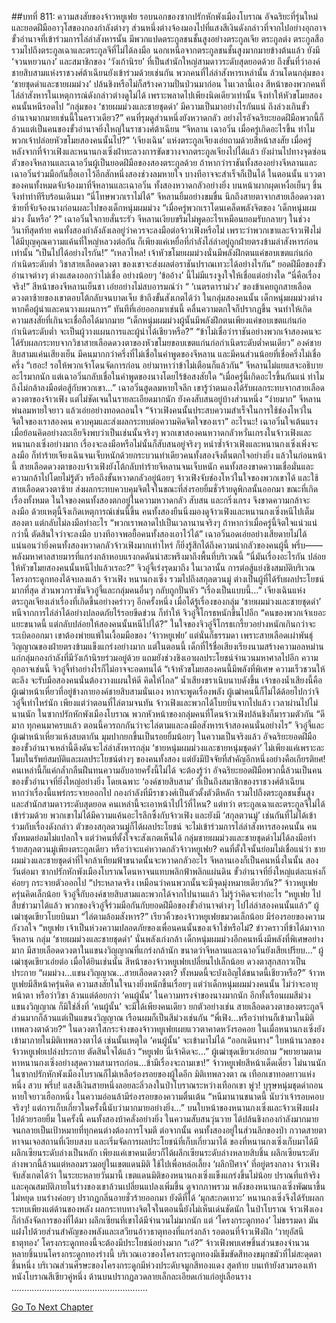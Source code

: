 ##บทที่ 811: ความสงสัยของจ้าวหยูเฟย
รอบนอกของซากปรักหักพังเมืองโบราณ
อัจฉริยะที่รุ่นใหม่และยอดฝีมืออาวุโสของกองกำลังต่างๆ ส่วนหนึ่งต่างจ้องมองไปที่แสงสีเงินดังกล่าวที่จากไปอย่างอุกอาจ
ขั้วอำนาจที่เข้าร่วมการไล่ล่าสังหารนั้น มีพวกแปดตระกูลชนชั้นสูงอย่างตระกูลเจีย ตระกูลต่ง ตระกูลสือ รวมไปถึงตระกูลเฉาและตระกูลจีที่ไม่ได้ลงมือ
นอกเหนือจากตระกูลชนชั้นสูงมากมายข้างต้นแล้ว ยังมี ‘จวนหยวนกง’ และสมาชิกของ ‘วังเก้านิรย’ ที่เป็นสำนักใหญ่สามดาวระดับสุดยอดด้วย
ถึงขั้นที่ว่าองค์ชายสิบสามแห่งราชวงศ์ต้าเฉียนยังเข้าร่วมด้วยเช่นกัน
พวกคนที่ไล่ล่าสังหารเหล่านั้น ล้วนโดนกลุ่มของ ‘ชายชุดดำและชายผมม่วง’ ปล้นชิงหรือไม่ก็สร้างความปั่นป่วนมาก่อน
ในเวลานี้เอง
สีหน้าของพวกคนที่ไล่ล่าสังหารในเหตุการณ์ดังกล่าวต่างดูไม่ได้ เพราะพลาดไปเพียงนิดเดียวเท่านั้น จึงทำให้หัวขโมยสองคนนั้นหนีรอดไป
“กลุ่มของ ‘ชายผมม่วงและชายชุดดำ’ มีความเป็นมาอย่างไรกันแน่ ถึงล่วงเกินขั้วอำนาจมากมายเช่นนี้ในคราวเดียว?”
คนที่รุมดูส่วนหนึ่งยังหวาดกลัว
อย่างไรอัจฉริยะยอดฝีมือพวกนี้ก็ล้วนแต่เป็นคนของขั้วอำนาจยิ่งใหญ่ในราชวงศ์ต้าเฉียน
“จีหลาน เฉาอวิ๋น เมื่อครู่เกิดอะไรขึ้น ทำไมพวกเจ้าปล่อยหัวขโมยสองคนนั้นไป?”
‘เจียงเฉิน’ แห่งตระกูลเจียงเอ่ยถามด้วยสีหน้าสงสัย
เมื่อครู่ หลังจากที่จ้าวเฟิงและหนานกงเซิ่งฝ่าทะลวงการขัดขวางจากตระกูลเจียงไปได้แล้ว ยังผ่านไปทางจุดซ่อนตัวของจีหลานและเฉาอวิ๋นผู้เป็นยอดฝีมือของสองตระกูลด้วย
ถ้าหากว่าราชันทั้งสองอย่างจีหลานและเฉาอวิ๋นร่วมมือกันยื้อเอาไว้อีกสักหนึ่งสองช่วงลมหายใจ บางทีอาจจะสำเร็จก็เป็นได้
ในตอนนั้น
แววตาของคนทั้งหมดจับจ้องมาที่จีหลานและเฉาอวิ๋น
ทั้งสองหวาดกลัวอย่างยิ่ง บนหน้าผากผุดเหงื่อเย็นๆ ขึ้น จึงทำท่าทีรีบร้อนเดินมา
“นี่โทษพวกเราไม่ได้”
จีหลานยิ้มอย่างขมขื่น นึกถึงสายตาจากสายเลือดดวงตาซ้ายที่จับจ้องนางก่อนผละไปของเด็กหนุ่มผมม่วง
“เมื่อครู่พวกเราโดนเคล็ดพลังจิตของ ‘เด็กหนุ่มผมม่วง งั้นหรือ’ ?”
เฉาอวิ๋นใจกายสั่นระรัว
จีหลานเงียบขรึมไม่พูดอะไรเหมือนยอมรับกลายๆ
ในช่วงวินาทีสุดท้าย คนทั้งสองกำลังลังเลอยู่ว่าควรจะลงมือต่อจ้าวเฟิงหรือไม่
เพราะว่าพวกเขาและจ้าวเฟิงไม่ได้มีบุญคุณความแค้นที่ใหญ่หลวงต่อกัน ก็เพียงแค่เหยื่อที่กำลังไล่ล่าอยู่ถูกฝ่ายตรงข้ามล่าสังหารก่อนเท่านั้น
“เป็นไปได้อย่างไรกัน!”
“เหลวไหล! เจ้าหัวขโมยผมม่วงนั่นมีพลังฝึกตนแค่ขอบเขตแก่นก่อกำเนิดระดับต่ำ วิชาสายเลือดดวงตา ของเขาจะส่งผลต่อราชันปราณเทวะได้อย่างไรกัน”
ยอดฝีมือของขั้วอำนาจต่างๆ ต่างแสดงออกว่าไม่เชื่อ
อย่างน้อยๆ ‘ข้ออ้าง’ นี้ไม่มีแรงจูงใจให้เชื่อแต่อย่างใด
“นี่คือเรื่องจริง!”
สีหน้าของจีหลานเย็นชา เอ่ยอย่างไม่สบอารมณ์ว่า “ ‘เนตรดาราม่วง’ ของข้าเคยถูกสายเลือดดวงตาซ้ายของเขาตอบโต้กลับจนบาดเจ็บ ข้าถึงขั้นสังเกตได้ว่า ในกลุ่มสองคนนั้น เด็กหนุ่มผมม่วงต่างหากคือผู้นำและคนวางแผนการ”
ทันทีที่เอ่ยออกมาเช่นนี้ คลื่นความตกใจก็ปรากฏขึ้น จนทำให้เกิดความสงสัยที่เกินจะเชื่อถือได้มากมาย
“เด็กหนุ่มผมม่วงผู้นั้นมีพลังฝึกตนเพียงแค่ขอบเขตแก่นก่อกำเนิดระดับต่ำ จะเป็นผู้วางแผนการและผู้นำได้เชียวหรือ?”
“ข้าไม่เชื่อว่าราชันอย่างพวกเจ้าสองคนจะได้รับผลกระทบจากวิชาสายเลือดดวงตาของหัวขโมยขอบเขตแก่นก่อกำเนิดระดับต่ำคนเดียว”
องค์ชายสิบสามแค่นเสียงเย็น
มีคนมากกว่าครึ่งที่ไม่เชื่อในคำพูดของจีหลาน และมีคนส่วนน้อยที่เชื่อครึ่งไม่เชื่อครึ่ง
“เฮอะ! รอให้พวกเจ้าโดนจัดการก่อน อย่ามาหาว่าข้าไม่เตือนก็แล้วกัน”
จีหลานไม่แยแสจะอธิบายอะไรมากนัก
แต่เฉาอวิ๋นกลับเชื่อในคำพูดของนางโดยไร้ข้อสงสัยใด
“เมื่อครู่นี้เกิดอะไรขึ้นกันแน่ ทำไมถึงไม่กล้าลงมือต่อสู้กับพวกเขา…”
เฉาอวิ๋นสูดลมหายใจลึก
เขารู้ว่าตนเองได้รับผลกระทบจากสายเลือดดวงตาของจ้าวเฟิง แต่ไม่ชัดเจนในรายละเอียดมากนัก ยังคงสับสนอยู่บ้างส่วนหนึ่ง
“ง่ายมาก”
จีหลานพ่นลมหายใจยาว แล้วเอ่ยอย่างทอดถอนใจ “จ้าวเฟิงคนนั้นประสบความสำเร็จในการใช้ช่องโหว่ในจิตใจของเราสองคน ควบคุมและส่งผลกระทบต่อความคิดจิตใจของเรา”
อะไรนะ!
เฉาอวิ๋นใจเต้นแรง เมื่อย้อนคิดอย่างละเอียจึงพบว่าเป็นเช่นนั้นจริงๆ
พวกเขาสองคนหวาดกลัวหวั่นเกรงในจ้าวเฟิงและหนานกงเซิ่งอย่างมาก เรื่องจะลงมือหรือไม่นั้นก็สับสนอยู่จริงๆ
หนำซ้ำจ้าวเฟิงและหนานกงเซิ่งเพิ่งจะลงมือ ก็ทำร้ายเจียงเฉินจนเจ็บหนักด้วยกระบวนท่าเดียวคนทั้งสองจึงตื่นตกใจอย่างยิ่ง แล้วในก่อนหน้านี้ สายเลือดดวงตาของบจ้าวเฟิงยังโต้กลับทำร้ายจีหลานจนเจ็บหนัก
คนทั้งสองขาดความเชื่อมั่นและความกล้าไปโดยไม่รู้ตัว หรือถึงขั้นหวาดกลัวอยู่น้อยๆ
จ้าวเฟิงจับช่องโหว่ในใจของพวกเขาได้ และใช้สายเลือดดวงตาซ้าย ส่งผลกระทบควบคุมจิตใจในขณะที่ส่งรอยยิ้มชั่วร้ายดูพิกลนั้นออกมา
ขณะที่เกิดเรื่องทั้งหมด
ในใจของคนทั้งสองตกอยู่ในความหวาดกลัว สับสน และกริ่งเกรง จึงขาดความกล้าจะลงมือ
ด้วยเหตุนี้จึงเกิดเหตุการณ์เช่นนี้ขึ้น คนทั้งสองยืนนิ่งมองดูจ้าวเฟิงและหนานกงเซิ่งหนีไปเต็มสองตา แต่กลับไม่ลงมือทำอะไร
“พวกเราพลาดไปเป็นเวลานานจริงๆ ถ้าหากว่าเมื่อครู่นี้จิตใจแน่วแน่กว่านี้ ตัดสินใจว่าจะลงมือ บางทีอาจพอยื้อคนทั้งสองเอาไว้ได้”
เฉาอวิ๋นอดเอ่ยอย่างเสียดายไม่ได้
แน่นอนว่ายิ่งคนทั้งสองหวาดกลัวจ้าวเฟิงมากเท่าไหร่ ก็ยิ่งรู้สึกได้ถึงความน่ากลัวของคนผู้นี้
พรึ่บ——
พลังมหาศาลสายมารที่แกร่งกล้าหอบแรงกดดันน่าสะพรึงมาถึงพื้นที่บริเวณนี้
“นี่มันเรื่องอะไรกัน ปล่อยให้หัวขโมยสองคนนั้นหนีไปแล้วเรอะ?”
จิวอู๋จี้เร่งรุดมาถึง
ในเวลานั้น การต่อสู้แย่งชิงสมบัติบริเวณโครงกระดูกทองได้จบลงแล้ว
จ้าวเฟิง หนานกงเซิ่ง รวมไปถึงสกุลตวนมู่ ต่างเป็นผู้ที่ได้รับผลประโยชน์มากที่สุด ส่วนพวกราชันจิวอู๋จี้และกลุ่มคนอื่นๆ กลับถูกปั่นหัว
“เรื่องเป็นแบบนี้…”
เจียงเฉินแห่งตระกูลเจียงเล่าเรื่องที่เกิดขึ้นอย่างคร่าวๆ อีกครั้งหนึ่ง
เมื่อได้รู้เรื่องของกลุ่ม ‘ชายผมม่วงและชายชุดดำ’ หนีจากการไล่ล่าได้อย่างปลอดภัยไร้รอยขีดข่วน ก็ทำให้ จิวอู๋จี้โกรธหนักขึ้นไปอีก
“คนของพวกเจ้าเยอะแยะขนาดนี้ แต่กลับปล่อยให้สองคนนั้นหนีไปได้?”
ในใจของจิวอู๋จี้โกรธเกรี้ยวอย่างหนักเกินกว่าจะระเบิดออกมา
เขาต้องพ่ายแพ้ในเงื้อมมือของ ‘จ้าวหยูเฟย’ แต่นั่นก็ธรรมดา เพราะสายเลือดเผ่าพันธุ์วิญญาณของฝ่ายตรงข้ามแข็งแกร่งอย่างมาก
แต่ในตอนนี้ เด็กที่ไร้ชื่อเสียงเรียงนามสร้างความอลหม่านแก่กลุ่มกองกำลังที่มีวังเก้านิรยร่วมอยู่ด้วย แถมยังช่วงชิงเอาผลประโยชน์จำนวนมหาศาลไปอีก
ความอุกอาจเช่นนี้ จิวอู๋จี้ทำอย่างไรก็ไม่อาจจะอดทนได้
“เจ้าหัวขโมยสองคนนี้มีพลังที่พิเศษ ความเร็วชวนให้ตะลึง จะรับมือสองคนนั่นต้องวางแผนให้ดี คิดให้ไกล”
น้ำเสียงชราเนิบนาบดังขึ้น
เจ้าของน้ำเสียงนี้คือผู้เฒ่าหน้าเหี่ยวที่อยู่ข้างกายองค์ชายสิบสามนั่นเอง
หากจะพูดเรื่องพลัง ผู้เฒ่าคนนี้ก็ไม่ได้ด้อยไปกว่าจิวอู๋จี้เท่าไหร่นัก เพียงแต่ว่าตอนที่ไล่ตามจนทัน จ้าวเฟิงและพวกได้โบยบินจากไปแล้ว
เวลาผ่านไปไม่นานนัก ในซากปรักหักพังเมืองโบราณ พวกหัวหน้าของกลุ่มคนที่โดนจ้าวเฟิงปล้นชิงก็มารวมตัวกัน
“ดีมาก ทุกคนมาครบแล้ว ตอนนี้ควรถกกันว่าจะไล่ตามและลงมือสังหารเจ้าสองคนนั่นอย่างไร”
จิวอู๋จี้และผู้เฒ่าหน้าเหี่ยวแห้งสบตากัน มุมปากยกขึ้นเป็นรอยยิ้มน้อยๆ
ในความเป็นจริงแล้ว
อัจฉริยะยอดฝีมือของขั้วอำนาจเหล่านี้ดึงดันจะไล่ล่าสังหารกลุ่ม ‘ชายหนุ่มผมม่วงและชายหนุ่มชุดดำ’ ไม่เพียงแค่เพราะละโมบในรัพย์สมบัติและผลประโยชน์ต่างๆ ของคนทั้งสอง
แต่ยังมีปัจจัยที่สำคัญอีกหนึ่งอย่างคือเกียรติยศ!
คนเหล่านี้ก็แค่กล้ำกลืนฝืนทนความอับอายครั้งนี้ไม่ได้
จะต้องรู้ว่า อัจฉริยะยอดฝีมือพวกนี้ล้วนเป็นคนของขั้วอำนาจที่ยิ่งใหญ่อย่างยิ่ง
โดยเฉพาะ ‘องค์ชายสิบสาม’ ที่เป็นถึงสมาชิกของราชวงศ์ต้าเฉียน
หากว่าเรื่องนี้แพร่กระจายออกไป กองกำลังที่มีราชวงศ์เป็นตัวตั้งตัวตีหลัก รวมไปถึงตระกูลชนชั้นสูง และสำนักสามดาวระดับสุดยอด คนเหล่านี้จะเอาหน้าไปไว้ที่ไหน?
แต่ทว่า
ตระกูลเฉาและตระกูลจีไม่ได้เข้าร่วมด้วย พวกเขาไม่ได้มีความแค้นอะไรลึกซึ้งกับจ้าวเฟิง
และยังมี ‘สกุลตวนมู่’ เช่นกันที่ไม่ได้เข้าร่วมกับเรื่องดังกล่าว
ตัวของสกุลตวนมู่ก็ได้ผลประโยชน์ จะไม่เข้าร่วมการไล่ล่าสังหารสองคนนั้น คนทั้งหมดย่อมไม่แปลกใจ
แต่ว่าคนที่ตั้งใจจะสังเกตเห็นได้ กลุ่มชายผมม่วงและชายชุดดำไม่ได้ลงมือทำร้ายสกุลตวนมู่เพียงตระกูลเดียว
หรือว่าจะแค่หวาดกลัวจ้าวหยูเฟย?
คนที่ตั้งใจนั้นย่อมไม่เชื่อแน่ว่า ชายผมม่วงและชายชุดดำที่ใจกล้าเทียมฟ้าขนาดนั้นจะหวาดกลัวอะไร
จีหลานเองก็เป็นคนหนึ่งในนั้น
สองวันต่อมา
ซากปรักหักพังเมืองโบราณโดนหาจนแทบพลิกฟ้าพลิกแผ่นดิน ขั้วอำนาจที่ยิ่งใหญ่แต่ละแห่งก็ค่อยๆ กระจายตัวออกไป
“ประหลาดจริง เหมือนว่าคนพวกนั้นจะมีจุดมุ่งหมายเดียวกัน?”
จ้าวหยูเฟยครุ่นคิดเล็กน้อย
จิวอู๋จี้กับองค์ชายสิบสามและพวกได้จากไปนานแล้ว ไม่รู้ว่าคิดจะทำอะไร
“หยูเฟย ไปสืบข่าวมาได้แล้ว พวกของจิวอู๋จี้ร่วมมือกันกับยอดฝีมือของขั้วอำนาจต่างๆ ไปไล่ล่าสองคนนั้นแล้ว”
ผู้เฒ่าชุดเขียวโบยบินมา
“ไล่ตามล้อมสังหาร?”
เรียวคิ้วของจ้าวหยูเฟยขมวดเล็กน้อย มีร่องรอยของความกังวลใจ
“หยูเฟย เจ้าเป็นห่วงความปลอดภัยของเพื่อนคนนั้นของเจ้าใช่หรือไม่? ข่าวคราวที่ข้าได้มาจากจีหลาน กลุ่ม ‘ชายผมม่วงและชายชุดดำ’ นั่นพลังเก่งกล้า เด็กหนุ่มผมม่วงอีกคนหนึ่งมีพลังที่พิเศษอย่างมาก มีสายเลือดดวงตาในแขนงวิญญาณที่แกร่งกล้านัก ขนาดว่าจีหลานและเฉาอวิ๋นยังเสียเปรียบ…”
ผู้เฒ่าชุดเขียวเอ่ยต่อ
เมื่อได้ยินเช่นนั้น สีหน้าของจ้าวหยูเฟยเปลี่ยนไปเล็กน้อย ดวงตาสุกสกาวเป็นประกาย
“ผมม่วง…แขนงวิญญาณ…สายเลือดดวงตา? ทั้งหมดนี้จะบังเอิญได้ขนาดนี้เชียวหรือ?”
จ้าวหยูเฟยมีสีหน้าครุ่นคิด
ความสงสัยในใจนางยิ่งหนักขึ้นเรื่อยๆ แต่ว่าเด็กหนุ่มผมม่วงคนนั้น ไม่ว่าจะอายุ หน้าตา หรือว่าวิชา ล้วนแต่ด้อยกว่า ‘คนผู้นั้น’ ในความทรงจำของนางมากนัก
อีกทั้งเรือนผมสีม่วงแขนงวิญญาณ ก็มิใช่สิ่งที่ ‘คนผู้นั้น’ จะมีได้เพียงคนเดียว
ยกตัวอย่างเช่น สายเลือดดวงตาของตระกูลจี ส่วนมากก็ล้วนแต่เป็นแขนงวิญญาณ เรือนผมก็เป็นสีม่วงเช่นกัน
“พี่เฟิง…หรือว่าท่านก็เข้ามาในมิติเทพลวงตาด้วย?”
ในดวงตาใสกระจ่างของจ้าวหยูเฟยเผยแววตาคาดหวังรอคอย
ในเมื่อหนานกงเซิ่งยังเข้ามาภายในมิติเทพลวงตาได้ เช่นนั้นเหตุใด ‘คนผู้นั้น’ จะเข้ามาไม่ได้
“ออกเดินทาง” ใบหน้านวลของจ้าวหยูเฟยเปล่งประกาย ตัดสินใจได้แล้ว
“หยูเฟย นี่เจ้าคิดจะ…”
ผู้เฒ่าชุดเขียวเอ่ยถาม
“พยายามตามหาหนานกงเซิ่งอย่างสุดความสามารถก่อน…ข้ามีเรื่องจะถามเขา!”
จ้าวหยูเฟยสีหน้าเด็ดเดี่ยว
ไม่นานนัก ในซากปรักหักพังเมืองโบราณก็ไม่เหลือร่องรอยของผู้ใดอีก
มิติเทพลวงตา ณ เทือกเขาทอดยาวแห่งหนึ่ง
สวบ พรึ่บ!
แสงสีเงินสายหนึ่งลอยละลิ่วลงในป่าโบราณระหว่างเทือกเขา
พู่ว!
บุรุษหนุ่มชุดดำถอนหายใจยาวเฮือกหนึ่ง ในความอ่อนล้ามีร่องรอยของความตื่นเต้น
“หนีมานานขนาดนี้ นับว่าเจ้ารอบคอบจริงๆ! แต่การเก็บเกี่ยวในครั้งนี้นับว่ามากมายอย่างยิ่ง…”
บนใบหน้าของหนานกงเซิ่งและจ้าวเฟิงแฝงไปด้วยรอยยิ้ม
ในครั้งนี้ คนทั้งสองบ้าคลั่งอย่างยิ่ง ในความสับสนวุ่นวาย ได้ปล้นชิงกองกำลังมากมาย จนกลายเป็นเป้าหมายที่ทุกคนต่างต้องการโจมตี
ต่อจากนั้น
คนทั้งสองอยู่ในส่วนลึกของป่า กวาดสายตาหาจนเจอสถานที่เงียบสงบ และเริ่มจัดการผลประโยชน์ที่เก็บเกี่ยวมาได้
ของที่หนานกงเซิ่งเก็บมาได้มีผลึกเซียนระดับล่างเป็นหลัก
เพียงแค่เขาคนเดียวก็ได้ผลึกเซียนระดับล่างหลายสิบชิ้น
ผลึกเซียนระดับล่างพวกนี้ล้วนแต่หลอมรวมอยู่ในเขตแดนมิติ ใช้ไปเพื่อหล่อเลี้ยง ‘ผลึกปีศาจ’ ที่อยู่ตรงกลาง
จ้าวเฟิงจับสังเกตได้ว่า ในระยะหลายวันมานี้ เขตแดนมิติของหนานกงเซิ่งแข็งแกร่งขึ้นไม่น้อย ปราณที่แท้จริงและคุณสมบัติภายในร่างของเขาล้วนเปลี่ยนแปลงเพิ่มขึ้น
ดูจากภาพรวม พลังของหนานกงเซิ่งพัฒนาขึ้นไม่หยุด บนร่างค่อยๆ ปรากฎกลิ่นอายชั่วร้ายออกมา
ยังดีที่ได้ ‘มุกสะกดเทวะ’ หนานกงเซิ่งจึงได้รับผลกระทบเพียงแต่ด้านของพลัง ผลกระทบทางจิตใจในตอนนี้ยังไม่เห็นเด่นชัดนัก
ในป่าโบราณ
จ้าวเฟิงเองก็กำลังจัดการของที่ได้มา ผลึกเซียนที่เขาได้มีจำนวนไม่มากนัก แต่ ‘โครงกระดูกทอง’ ไม่ธรรมดา มันแฝงไปด้วยส่วนสำคัญของพลังและเสวียนอ้าวธาตุทองที่แกร่งกล้า
รอตอนที่จ้าวเฟิงฝึก ‘วายุอัสนีธาตุทอง’ โครงกระดูกทองนี้จะต้องมีประโยชน์อย่างมาก
“เอ๋?”
จ้าวเฟิงพบเศษชิ้นส่วนของจำนวนหลายชิ้นบนโครงกระดูกทองร่างนี้
บริเวณเอวของโครงกระดูกทองมีเข็มขัดสีทองขมุกขมัวที่ไม่สะดุดตาชิ้นหนึ่ง
บริเวณส่วนศีรษะของโครงกระดูกมีห่วงประดับจมูกสีทองแดง
สุดท้าย บนเท้ายังสวมรองเท้าหนังโบราณสีเขียวคู่หนึ่ง ด้านบนปรากฏลวดลายเล็กละเอียดเก่าแก่อยู่เลือนราง
......................................................


[Go To Next Chapter]( ./49.md)